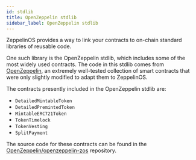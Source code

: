 ```yaml
---
id: stdlib
title: OpenZeppelin stdlib
sidebar_label: OpenZeppelin stdlib
---
```


ZeppelinOS provides a way to link your contracts to on-chain standard libraries of reusable code. 

One such library is the OpenZeppelin stdlib, which includes some of the most widely used contracts. The code in this stdlib comes from [OpenZeppelin](https://openzeppelin.org), an extremely well-tested collection of smart contracts that were only slightly modified to adapt them to ZeppelinOS.  

The contracts presently included in the OpenZeppelin stdlib are:

- `DetailedMintableToken`
- `DetailedPremintedToken`
- `MintableERC721Token`
- `TokenTimelock`
- `TokenVesting`
- `SplitPayment`

The source code for these contracts can be found in the [OpenZeppelin/openzeppelin-zos](https://github.com/OpenZeppelin/openzeppelin-zos) repository.

